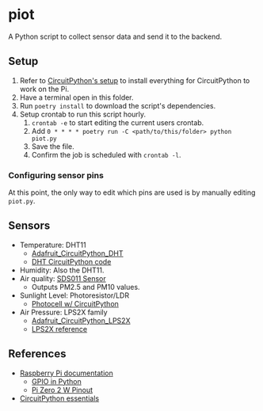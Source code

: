 # piot

A Python script to collect sensor data and send it to the backend.

## Setup

1. Refer to [CircuitPython's setup](https://learn.adafruit.com/circuitpython-on-raspberrypi-linux/installing-circuitpython-on-raspberry-pi) to install everything for CircuitPython to work on the Pi.
2. Have a terminal open in this folder.
3. Run `poetry install` to download the script's dependencies.
4. Setup crontab to run this script hourly.
    1. `crontab -e` to start editing the current users crontab.
    2. Add `0 * * * * poetry run -C <path/to/this/folder> python piot.py`
    3. Save the file.
    4. Confirm the job is scheduled with `crontab -l`.

### Configuring sensor pins
At this point, the only way to edit which pins are used is by manually editing `piot.py`.

## Sensors
- Temperature: DHT11
    - [Adafruit_CircuitPython_DHT](https://github.com/adafruit/Adafruit_CircuitPython_DHT)
    - [DHT CircuitPython code](https://learn.adafruit.com/dht/dht-circuitpython-code)
- Humidity: Also the DHT11.     
- Air quality: [SDS011 Sensor](https://aqicn.org/sensor/sds011/)
    - Outputs PM2.5 and PM10 values.
- Sunlight Level: Photoresistor/LDR
    - [Photocell w/ CircuitPython](https://learn.adafruit.com/photocells/circuitpython)
- Air Pressure: LPS2X family
    - [Adafruit_CircuitPython_LPS2X](https://github.com/adafruit/Adafruit_CircuitPython_LPS2X)
    - [LPS2X reference](https://learn.adafruit.com/adafruit-lps25-pressure-sensor/overview)

## References
- [Raspberry Pi documentation](https://www.raspberrypi.com/documentation/computers/raspberry-pi.html)
    - [GPIO in Python](https://www.raspberrypi.com/documentation/computers/raspberry-pi.html#gpio-in-python)
    - [Pi Zero 2 W Pinout](https://www.raspberrypi.com/documentation/computers/raspberry-pi.html#raspberry-pi-zero-2-w)
- [CircuitPython essentials](https://learn.adafruit.com/circuitpython-essentials/circuitpython-essentials)